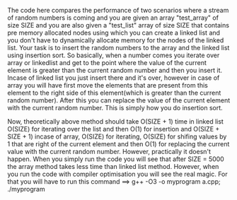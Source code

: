 The code here compares the performance of two scenarios where a stream of random numbers is coming and you are given an array "test_array" of size SIZE and you are also given a "test_list" array of size SIZE
that contains pre memory allocated nodes using which you can create a linked list and you don't have to dynamically allocate memory for the nodes of the linked list. Your task is to insert the random numbers to the
array and the linked list using insertion sort. So basically, when a number comes you iterate over array or linkedlist and get to the point where the value of the current element is greater than the current random
number and then you insert it. Incase of linked list you just insert there and it's over, however in case of array you will have first move the elements that are present from this element to the right side of this 
element(which is greater than the current random number). After this you can replace the value of the current element with the current random number. This is simply how you do insertion sort. 

Now, theoretically above method should take O(SIZE + 1) time in linked list O(SIZE) for iterating over the list and then O(1) for insertion and O(SIZE + SIZE + 1) incase of array, O(SIZE) for iterating, O(SIZE) for 
shifing values by 1 that are right of the current element and then O(1) for replacing the current value with the current random number. However, practically it doesn't happen. When you simply run the code you will
see that after SIZE = 5000 the array method takes less time than linked list method. 
However, when you run the code with compiler optimisation you will see the real magic. For that you will have to run this command ==> g++ -O3 -o myprogram a.cpp; ./myprogram
